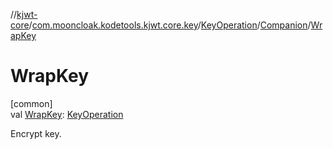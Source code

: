 //[kjwt-core](../../../../index.md)/[com.mooncloak.kodetools.kjwt.core.key](../../index.md)/[KeyOperation](../index.md)/[Companion](index.md)/[WrapKey](-wrap-key.md)

# WrapKey

[common]\
val [WrapKey](-wrap-key.md): [KeyOperation](../index.md)

Encrypt key.
